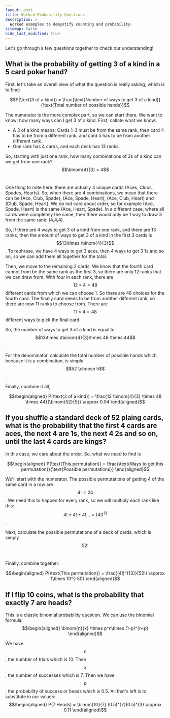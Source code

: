 ```yaml
---
layout: post
title: Worked Probability Questions
description: >
  Worked examples to demystify counting and probability.
sitemap: false
hide_last_modified: true
---
```

 
Let's go through a few questions together to check our understanding! 

## What is the probability of getting 3 of a kind in a 5 card poker hand?

First, let's take an overall view of what the question is really asking, which is to find:

$$P(\text{3 of a kind}) = \frac{\text{Number of ways to get 3 of a kind}}{\text{Total number of possible hands}}$$

The numerator is the more complex part, so we can start there. We want to know: how many ways can I get 3 of a kind. First, collate what we know: 
- A 3 of a kind means: Cards 1-3 must be from the same rank, then card 4 has to be from a different rank, and card 5 has to be from another different rank.
- One rank has 4 cards, and each deck has 13 ranks.

So, starting with just one rank, how many combinations of 3s of a kind can we get from one rank? $$\binom{4}{3} = 4$$. 

One thing to note here: there are actually 4 unique cards (Aces, Clubs, Spades, Hearts). So, when there are 4 combinations, we mean that there can be (Ace, Club, Spade), (Ace, Spade, Heart), (Ace, Club, Heart) and (Club, Spade, Heart). We do not care about order, so for example (Ace, Spade, Heart) is the same (Ace, Heart, Spade). In a different case, where all cards were completely the same, then there would only be 1 way to draw 3 from the same rank: (4,4,4). 

So, if there are 4 ways to get 3 of a kind from one rank, and there are 13 ranks, then the amount of ways to get 3 of a kind in the first 3 cards is $$13\times \binom{4}{3}$$. To rephrase, we have 4 ways to get 3 aces, then 4 ways to get 3 1s and so on, so we can add them all together for the total. 

Then, we move to the remaining 2 cards. We know that the fourth card cannot from be the same rank as the first 3, so there are only 12 ranks that we can draw from. With four in each rank, there are $$12\times 4=48$$ different cards from which we can choose 1. So there are 48 choices for the fourth card. The finally card needs to be from another different rank, so there are now 11 ranks to choose from. There are $$11\times 4=48$$ different ways to pick the final card.

So, the number of ways to get 3 of a kind is equal to $$13\times \tbinom{4}{3}\times 48 \times 44$$. 
 
For the denominator, calculate the total number of possible hands which, because it is a combination, is simply $$52 \choose 5$$.

Finally, combine it all, 

$$\begin{aligned}
P(\text{3 of a kind}) = \frac{13 \binom{4}{3} \times 48 \times 44}{\binom{52}{5}} \approx 0.04
\end{aligned}$$

## If you shuffle a standard deck of 52 plaing cards, what is the probability that the first 4 cards are aces, the next 4 are 1s, the next 4 2s and so on, until the last 4 cards are kings?

In this case, we care about the order. So, what we need to find is 

$$\begin{aligned}
P(\text{This permutation}) = \frac{\text{Ways to get this permutation}}{\text{Possible permutations}}
\end{aligned}$$

We'll start with the numerator. The possible permutations of getting 4 of the same card in a row are $$4!= 24$$. We need this to happen for every rank, so we will multiply each rank like this: $$4! \times 4! \times 4!... = (4!)^{13}$$. 

Next, calculate the possible permutations of a deck of cards, which is simply $$52!$$.

Finally, combine together:

$$\begin{aligned}
P(\text{This permutation}) = \frac{(4!)^{13}}{52!} \approx 1\times 10^{-50}
\end{aligned}$$

## If I flip 10 coins, what is the probability that exactly 7 are heads?

This is a classic binomial probability question. We can use the binomial formula: 
$$\begin{aligned}
\binom{n}{x} \times p^n\times (1-p)^{n-p}
\end{aligned}$$


We have $$n$$, the number of trials which is 10. Then $$x$$, the number of successes which is 7. Then we have $$p$$, the probability of success or heads which is 0.5. All that's left is to substitute in our values:
$$\begin{aligned}
P(7 Heads) = \binom{10}{7} (0.5)^{7}(0.5)^{3} \approx 0.11
\end{aligned}$$
